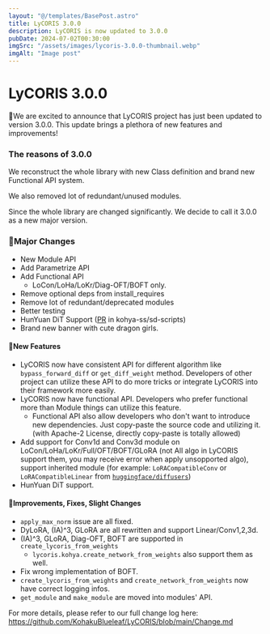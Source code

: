 ```yaml
---
layout: "@/templates/BasePost.astro"
title: LyCORIS 3.0.0
description: LyCORIS is now updated to 3.0.0
pubDate: 2024-07-02T00:30:00
imgSrc: "/assets/images/lycoris-3.0.0-thumbnail.webp"
imgAlt: "Image post"
---
```


# LyCORIS 3.0.0

🤟We are excited to announce that LyCORIS project has just been updated to version 3.0.0. This update brings a plethora of new features and improvements!

### The reasons of 3.0.0

We reconstruct the whole library with new Class definition and brand new Functional API system.

We also removed lot of redundant/unused modules.

Since the whole library are changed significantly. We decide to call it 3.0.0 as a new major version.

### 🎉Major Changes

- New Module API
- Add Parametrize API
- Add Functional API
  - LoCon/LoHa/LoKr/Diag-OFT/BOFT only.
- Remove optional deps from install_requires
- Remove lot of redundant/deprecated modules
- Better testing
- HunYuan DiT Support ([PR](https://github.com/kohya-ss/sd-scripts/pull/1378) in kohya-ss/sd-scripts)
- Brand new banner with cute dragon girls.

#### 🌟New Features

- LyCORIS now have consistent API for different algorithm like `bypass_forward_diff` or `get_diff_weight` method. Developers of other project can utilize these API to do more tricks or integrate LyCORIS into their framework more easily.
- LyCORIS now have functional API. Developers who prefer functional more than Module things can utilize this feature.
  - Functional API also allow developers who don't want to introduce new dependencies. Just copy-paste the source code and utilizing it. (with Apache-2 License, directly copy-paste is totally allowed)
- Add support for Conv1d and Conv3d module on LoCon/LoHa/LoKr/Full/OFT/BOFT/GLoRA (not All algo in LyCORIS support them, you may receive error when apply unsopported algo), support inherited module (for example: `LoRACompatibleConv` or `LoRACompatibleLinear` from [`huggingface/diffusers`](https://github.com/huggingface/diffusers/blob/main/src/diffusers/models/lora.py))
- HunYuan DiT support.

#### 🤗Improvements, Fixes, Slight Changes

- `apply_max_norm` issue are all fixed.
- DyLoRA, (IA)^3, GLoRA are all rewritten and support Linear/Conv1,2,3d.
- (IA)^3, GLoRA, Diag-OFT, BOFT are supported in `create_lycoris_from_weights`
  - `lycoris.kohya.create_network_from_weights` also support them as well.
- Fix wrong implementation of BOFT.
- `create_lycoris_from_weights` and `create_network_from_weights` now have correct logging infos.
- `get_module` and `make_module` are moved into modules' API.

For more details, please refer to our full change log here:
https://github.com/KohakuBlueleaf/LyCORIS/blob/main/Change.md
